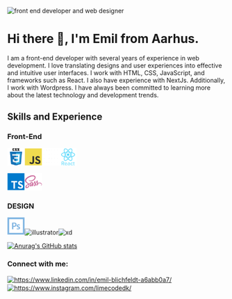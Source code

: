 ![front end developer and web designer](https://limecode.dk/Emil-profile-image-github.jpg)
# Hi there 👋, I'm Emil from Aarhus. 
I am a front-end developer with several years of experience in web development. I love translating designs and user experiences into effective and intuitive user interfaces. I work with HTML, CSS, JavaScript, and frameworks such as React. I also have experience with NextJs. Additionally, I work with Wordpress. I have always been committed to learning more about the latest technology and development trends.

## Skills and Experience
<h3> Front-End </h3>
<p align="left">
<img src="https://raw.githubusercontent.com/devicons/devicon/master/icons/css3/css3-original-wordmark.svg" alt="css3" width="40" height="40"/><img src="https://raw.githubusercontent.com/devicons/devicon/master/icons/javascript/javascript-original.svg" alt="javascript" width="40" height="40"/><img src="https://github.com/Limecodedk/Limecodedk/blob/main/nextjs.png" alt="nextjs" width="40" height="40"/><img src="https://raw.githubusercontent.com/devicons/devicon/master/icons/react/react-original-wordmark.svg" alt="react" width="40" height="40"/>
  
<img src="https://raw.githubusercontent.com/devicons/devicon/master/icons/typescript/typescript-original.svg" alt="typescript" width="40" height="40"/><img src="https://raw.githubusercontent.com/devicons/devicon/master/icons/sass/sass-original.svg" alt="sass" width="40" height="40"/>
  
  <h3>DESIGN </h3>
<img src="https://raw.githubusercontent.com/devicons/devicon/master/icons/photoshop/photoshop-line.svg" alt="photoshop" width="40" height="40"/><img src="https://www.vectorlogo.zone/logos/adobe_illustrator/adobe_illustrator-icon.svg" alt="illustrator" width="40" height="40"/><img src="https://cdn.worldvectorlogo.com/logos/adobe-xd.svg" alt="xd" width="40" height="40"/></p>

[![Anurag's GitHub stats](https://github-readme-stats.vercel.app/api?username=limecodedk)](https://github.com/anuraghazra/github-readme-stats)


<h3 align="left">Connect with me:</h3>
<p align="left">
<a href="https://linkedin.com/in/https://www.linkedin.com/in/emil-blichfeldt-a6abb0a7/" target="blank"><img align="center" src="https://raw.githubusercontent.com/rahuldkjain/github-profile-readme-generator/master/src/images/icons/Social/linked-in-alt.svg" alt="https://www.linkedin.com/in/emil-blichfeldt-a6abb0a7/" height="30" width="40" /></a>
<a href="https://instagram.com/https://www.instagram.com/limecodedk/" target="blank"><img align="center" src="https://raw.githubusercontent.com/rahuldkjain/github-profile-readme-generator/master/src/images/icons/Social/instagram.svg" alt="https://www.instagram.com/limecodedk/" height="30" width="40" /></a>
</p>

